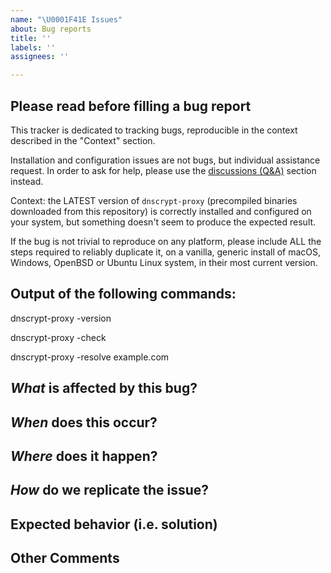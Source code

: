 ```yaml
---
name: "\U0001F41E Issues"
about: Bug reports
title: ''
labels: ''
assignees: ''

---
```


## Please read before filling a bug report

This tracker is dedicated to tracking bugs, reproducible in the context described in the
"Context" section.

Installation and configuration issues are not bugs, but individual assistance request.
In order to ask for help, please use the [discussions (Q&A)](https://github.com/DNSCrypt/dnscrypt-proxy/discussions/categories/q-a)  section instead.

Context: the LATEST version of `dnscrypt-proxy` (precompiled binaries downloaded from this
repository) is correctly installed and configured on your system, but something doesn't
seem to produce the expected result.

If the bug is not trivial to reproduce on any platform, please include ALL the steps required
to reliably duplicate it, on a vanilla, generic install of macOS, Windows, OpenBSD or Ubuntu Linux
system, in their most current version.



## Output of the following commands:

dnscrypt-proxy -version

dnscrypt-proxy -check

dnscrypt-proxy -resolve example.com



## *What* is affected by this bug?



## *When* does this occur?



## *Where* does it happen?



## *How* do we replicate the issue?
<!-- Please list all the steps required to reliably replicate it, starting from a newly installed operating system -->



## Expected behavior (i.e. solution)



## Other Comments

